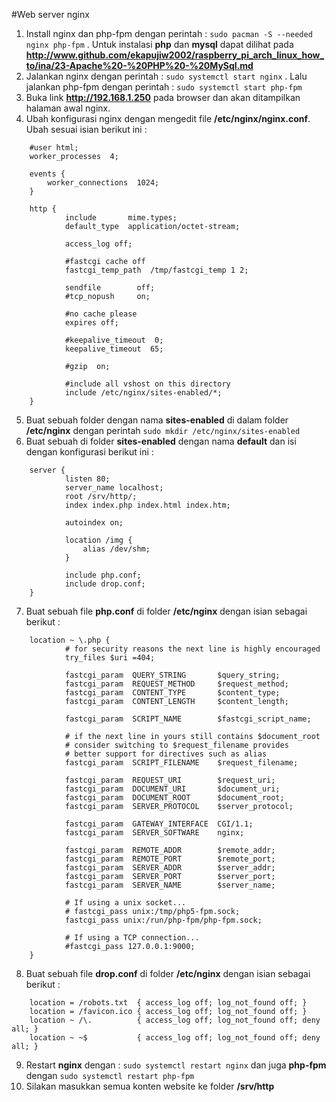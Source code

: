#Web server nginx
1. Install nginx dan php-fpm dengan perintah : `sudo pacman -S --needed nginx php-fpm` . Untuk instalasi **php** dan **mysql** dapat dilihat pada **http://www.github.com/ekapujiw2002/raspberry_pi_arch_linux_how_to/ina/23-Apache%20-%20PHP%20-%20MySql.md**
2. Jalankan nginx dengan perintah : `sudo systemctl start nginx` . Lalu jalankan php-fpm dengan perintah : `sudo systemctl start php-fpm`
3. Buka link **http://192.168.1.250** pada browser dan akan ditampilkan halaman awal nginx.
4. Ubah konfigurasi nginx dengan mengedit file **/etc/nginx/nginx.conf**. Ubah sesuai isian berikut ini : 
```
	#user html;
	worker_processes  4;

    events {
        worker_connections  1024;
    }

    http {
            include       mime.types;
            default_type  application/octet-stream;

            access_log off;

            #fastcgi cache off
            fastcgi_temp_path  /tmp/fastcgi_temp 1 2;

            sendfile        off;
            #tcp_nopush     on;

            #no cache please
            expires off;

            #keepalive_timeout  0;
            keepalive_timeout  65;

            #gzip  on;

            #include all vshost on this directory
            include /etc/nginx/sites-enabled/*;
    }
``` 

5. Buat sebuah folder dengan nama **sites-enabled** di dalam folder **/etc/nginx** dengan perintah `sudo mkdir /etc/nginx/sites-enabled`
6. Buat sebuah di folder **sites-enabled** dengan nama **default** dan isi dengan konfigurasi berikut ini : 
```
    server {
            listen 80;
            server_name localhost;
            root /srv/http/;
            index index.php index.html index.htm;

            autoindex on;

            location /img {
                alias /dev/shm;
            }

            include php.conf;
            include drop.conf;
    }
``` 
7. Buat sebuah file **php.conf** di folder **/etc/nginx** dengan isian sebagai berikut : 
```
    location ~ \.php {
            # for security reasons the next line is highly encouraged
            try_files $uri =404;

            fastcgi_param  QUERY_STRING       $query_string;
            fastcgi_param  REQUEST_METHOD     $request_method;
            fastcgi_param  CONTENT_TYPE       $content_type;
            fastcgi_param  CONTENT_LENGTH     $content_length;

            fastcgi_param  SCRIPT_NAME        $fastcgi_script_name;

            # if the next line in yours still contains $document_root
            # consider switching to $request_filename provides
            # better support for directives such as alias
            fastcgi_param  SCRIPT_FILENAME    $request_filename;

            fastcgi_param  REQUEST_URI        $request_uri;
            fastcgi_param  DOCUMENT_URI       $document_uri;
            fastcgi_param  DOCUMENT_ROOT      $document_root;
            fastcgi_param  SERVER_PROTOCOL    $server_protocol;

            fastcgi_param  GATEWAY_INTERFACE  CGI/1.1;
            fastcgi_param  SERVER_SOFTWARE    nginx;

            fastcgi_param  REMOTE_ADDR        $remote_addr;
            fastcgi_param  REMOTE_PORT        $remote_port;
            fastcgi_param  SERVER_ADDR        $server_addr;
            fastcgi_param  SERVER_PORT        $server_port;
            fastcgi_param  SERVER_NAME        $server_name;

            # If using a unix socket...
            # fastcgi_pass unix:/tmp/php5-fpm.sock;
            fastcgi_pass unix:/run/php-fpm/php-fpm.sock;

            # If using a TCP connection...
            #fastcgi_pass 127.0.0.1:9000;
    }
``` 
8. Buat sebuah file **drop.conf** di folder **/etc/nginx** dengan isian sebagai berikut : 
```
    location = /robots.txt  { access_log off; log_not_found off; }
    location = /favicon.ico { access_log off; log_not_found off; }	
    location ~ /\.          { access_log off; log_not_found off; deny all; }
    location ~ ~$           { access_log off; log_not_found off; deny all; }
``` 
9. Restart **nginx** dengan : `sudo systemctl restart nginx` dan juga **php-fpm** dengan `sudo systemctl restart php-fpm` 
10. Silakan masukkan semua konten website ke folder **/srv/http**